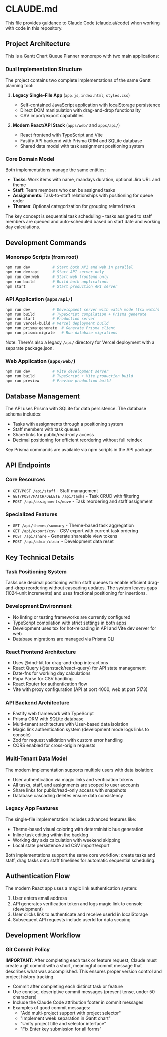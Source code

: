 # CLAUDE.md

This file provides guidance to Claude Code (claude.ai/code) when working with code in this repository.

## Project Architecture

This is a Gantt Chart Queue Planner monorepo with two main applications:

### Dual Implementation Structure

The project contains two complete implementations of the same Gantt planning tool:

1. **Legacy Single-File App** (`app.js`, `index.html`, `styles.css`)
    - Self-contained JavaScript application with localStorage persistence
    - Direct DOM manipulation with drag-and-drop functionality
    - CSV import/export capabilities

2. **Modern React/API Stack** (`apps/web/` and `apps/api/`)
    - React frontend with TypeScript and Vite
    - Fastify API backend with Prisma ORM and SQLite database
    - Shared data model with task assignment positioning system

### Core Domain Model

Both implementations manage the same entities:

- **Tasks**: Work items with name, mandays duration, optional Jira URL and theme
- **Staff**: Team members who can be assigned tasks
- **Assignments**: Task-to-staff relationships with positioning for queue order
- **Themes**: Optional categorization for grouping related tasks

The key concept is sequential task scheduling - tasks assigned to staff members are queued and auto-scheduled based on start date and working day calculations.

## Development Commands

### Monorepo Scripts (from root)

```bash
npm run dev          # Start both API and web in parallel
npm run dev:api      # Start API server only
npm run dev:web      # Start web frontend only
npm run build        # Build both applications
npm start            # Start production API server
```

### API Application (`apps/api/`)

```bash
npm run dev          # Development server with watch mode (tsx watch)
npm run build        # TypeScript compilation + Prisma generate
npm run start        # Production server
npm run vercel-build # Vercel deployment build
npm run prisma:generate  # Generate Prisma client
npm run prisma:migrate   # Run database migrations
```

Note: There's also a legacy `/api/` directory for Vercel deployment with a separate package.json.

### Web Application (`apps/web/`)

```bash
npm run dev          # Vite development server
npm run build        # TypeScript + Vite production build
npm run preview      # Preview production build
```

## Database Management

The API uses Prisma with SQLite for data persistence. The database schema includes:

- Tasks with assignments through a positioning system
- Staff members with task queues
- Share links for public/read-only access
- Decimal positioning for efficient reordering without full reindex

Key Prisma commands are available via npm scripts in the API package.

## API Endpoints

### Core Resources

- `GET/POST /api/staff` - Staff management
- `GET/POST/PATCH/DELETE /api/tasks` - Task CRUD with filtering
- `POST /api/assignments/move` - Task reordering and staff assignment

### Specialized Features

- `GET /api/themes/summary` - Theme-based task aggregation
- `GET /api/export/csv` - CSV export with current task ordering
- `POST /api/share` - Generate shareable view tokens
- `POST /api/admin/clear` - Development data reset

## Key Technical Details

### Task Positioning System

Tasks use decimal positioning within staff queues to enable efficient drag-and-drop reordering without cascading updates. The system leaves gaps (1024-unit increments) and uses fractional positioning for insertions.

### Development Environment

- No linting or testing frameworks are currently configured
- TypeScript compilation with strict settings in both apps
- Development uses tsx for hot-reloading in API and Vite dev server for web
- Database migrations are managed via Prisma CLI

### React Frontend Architecture

- Uses @dnd-kit for drag-and-drop interactions
- React Query (@tanstack/react-query) for API state management
- Date-fns for working day calculations
- Papa Parse for CSV handling
- React Router for authentication flow
- Vite with proxy configuration (API at port 4000, web at port 5173)

### API Backend Architecture

- Fastify web framework with TypeScript
- Prisma ORM with SQLite database
- Multi-tenant architecture with User-based data isolation
- Magic link authentication system (development mode logs links to console)
- Zod for request validation with custom error handling
- CORS enabled for cross-origin requests

### Multi-Tenant Data Model

The modern implementation supports multiple users with data isolation:

- User authentication via magic links and verification tokens
- All tasks, staff, and assignments are scoped to user accounts
- Share links for public/read-only access with snapshots
- Database cascading deletes ensure data consistency

### Legacy App Features

The single-file implementation includes advanced features like:

- Theme-based visual coloring with deterministic hue generation
- Inline task editing within the backlog
- Working day axis calculation with weekend skipping
- Local state persistence and CSV import/export

Both implementations support the same core workflow: create tasks and staff, drag tasks onto staff timelines for automatic sequential scheduling.

## Authentication Flow

The modern React app uses a magic link authentication system:

1. User enters email address
2. API generates verification token and logs magic link to console (development)
3. User clicks link to authenticate and receive userId in localStorage
4. Subsequent API requests include userId for data scoping

## Development Workflow

### Git Commit Policy

**IMPORTANT**: After completing each task or feature request, Claude must create a git commit with a short, meaningful commit message that describes what was accomplished. This ensures proper version control and project history tracking.

- Commit after completing each distinct task or feature
- Use concise, descriptive commit messages (present tense, under 50 characters)
- Include the Claude Code attribution footer in commit messages
- Examples of good commit messages:
  - "Add multi-project support with project selector"
  - "Implement week separation in Gantt chart"
  - "Unify project title and selector interface"
  - "Fix Enter key submission for all forms"
